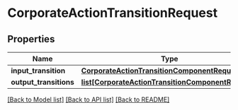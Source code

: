 # CorporateActionTransitionRequest

## Properties
Name | Type | Description | Notes
------------ | ------------- | ------------- | -------------
**input_transition** | [**CorporateActionTransitionComponentRequest**](CorporateActionTransitionComponentRequest.md) |  | [optional] 
**output_transitions** | [**list[CorporateActionTransitionComponentRequest]**](CorporateActionTransitionComponentRequest.md) |  | [optional] 

[[Back to Model list]](../README.md#documentation-for-models) [[Back to API list]](../README.md#documentation-for-api-endpoints) [[Back to README]](../README.md)


